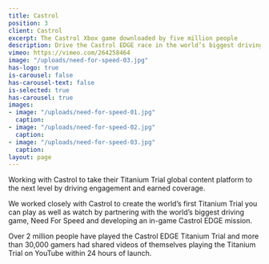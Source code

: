 ```yaml
---
title: Castrol
position: 3
client: Castrol
excerpt: The Castrol Xbox game downloaded by five million people
description: Drive the Castrol EDGE race in the world’s biggest driving game
vimeo: https://vimeo.com/264258464
image: "/uploads/need-for-speed-03.jpg"
has-logo: true
is-carousel: false
has-carousel-text: false
is-selected: true
has-carousel: true
images:
- image: "/uploads/need-for-speed-01.jpg"
  caption: 
- image: "/uploads/need-for-speed-02.jpg"
  caption: 
- image: "/uploads/need-for-speed-03.jpg"
  caption: 
layout: page
---
```


Working with Castrol to take their Titanium Trial global content platform to the next level by driving engagement and earned coverage.

We worked closely with Castrol to create the world’s first Titanium Trial you can play as well as watch by partnering with the world’s biggest driving game, Need For Speed and developing an in-game Castrol EDGE mission.

Over 2 million people have played the Castrol EDGE Titanium Trial and more than 30,000 gamers had shared videos of themselves playing the Titanium Trial on YouTube within 24 hours of launch.